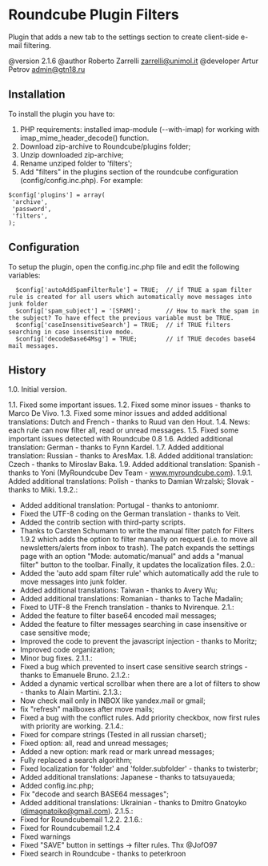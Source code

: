 Roundcube Plugin Filters
============================

Plugin that adds a new tab to the settings section to create client-side e-mail filtering.

@version 2.1.6
@author Roberto Zarrelli <zarrelli@unimol.it>
@developer Artur Petrov <admin@gtn18.ru>

Installation
----------------------------------------

To install the plugin you have to:
1. PHP requirements: installed imap-module (--with-imap) for working with imap_mime_header_decode() function.
2. Download zip-archive to Roundcube/plugins folder;
3. Unzip downloaded zip-archive;
4. Rename unziped folder to 'filters';
5. Add "filters" in the plugins section of the roundcube configuration (config/config.inc.php).
For example:
```
$config['plugins'] = array(
 'archive',
 'password',
 'filters',
);
```

Configuration
----------------------------------------

To setup the plugin, open the config.inc.php file and edit the following variables:
```
  $config['autoAddSpamFilterRule'] = TRUE;  // if TRUE a spam filter rule is created for all users which automatically move messages into junk folder  
  $config['spam_subject'] = '[SPAM]';       // How to mark the spam in the subject? To have effect the previous variable must be TRUE.
  $config['caseInsensitiveSearch'] = TRUE;  // if TRUE filters searching in case insensitive mode.
  $config['decodeBase64Msg'] = TRUE;        // if TRUE decodes base64 mail messages.
```

History
----------------------------------------


1.0. Initial version.

1.1. Fixed some important issues.
1.2. Fixed some minor issues - thanks to Marco De Vivo.
1.3. Fixed some minor issues and added additional translations: Dutch and French - thanks to Ruud van den Hout.
1.4. News: each rule can now filter all, read or unread messages.
1.5. Fixed some important issues detected with Roundcube 0.8
1.6. Added additional translation: German - thanks to Fynn Kardel.
1.7. Added additional translation: Russian - thanks to AresMax.
1.8. Added additional translation: Czech - thanks to Miroslav Baka.
1.9. Added additional translation: Spanish - thanks to Yoni (MyRoundcube Dev Team - www.myroundcube.com).
1.9.1. Added additional translations: Polish - thanks to Damian Wrzalski; Slovak - thanks to Miki.
1.9.2.:
  - Added additional translation: Portugal - thanks to antoniomr.
  - Fixed the UTF-8 coding on the German translation - thanks to Veit.
  - Added the contrib section with third-party scripts.
  - Thanks to Carsten Schumann to write the manual filter patch for Filters 1.9.2 which adds the option to filter manually on request (i.e. to move all newsletters/alerts from inbox to trash).
    The patch expands the settings page with an option "Mode: automatic/manual" and adds a "manual filter" button to the toolbar. Finally, it updates the localization files.
2.0.:
  - Added the 'auto add spam filter rule' which automatically add the rule to move messages into junk folder.
  - Added additional translations: Taiwan - thanks to Avery Wu;
  - Added additional translations: Romanian - thanks to Tache Madalin;
  - Fixed to UTF-8 the French translation - thanks to Nvirenque.
2.1.:
  - Added the feature to filter base64 encoded mail messages;
  - Added the feature to filter messages searching in case insensitive or case sensitive mode;
  - Improved the code to prevent the javascript injection - thanks to Moritz;
  - Improved code organization;
  - Minor bug fixes.
2.1.1.:
  - Fixed a bug which prevented to insert case sensitive search strings - thanks to Emanuele Bruno.
2.1.2.:
  - Added a dynamic vertical scrollbar when there are a lot of filters to show - thanks to Alain Martini.
2.1.3.:
  - Now check mail only in INBOX like yandex.mail or gmail;
  - fix "refresh" mailboxes after move mails;
  - Fixed a bug with the conflict rules. Add priority checkbox, now first rules with priority are working.
2.1.4.:
  - Fixed for compare strings (Tested in all russian charset);
  - Fixed option: all, read and unread messages;
  - Added a new option: mark read or mark unread messages;
  - Fully replaced a search algorithm;
  - Fixed localization for 'folder' and 'folder.subfolder' - thanks to twisterbr;
  - Added additional translations: Japanese - thanks to tatsuyaueda;
  - Added config.inc.php;
  - Fix "decode and search BASE64 messages";
  - Added additional translations: Ukrainian - thanks to Dmitro Gnatoyko (dimagnatoiko@gmail.com).
2.1.5.:
  - Fixed for Roundcubemail 1.2.2.
2.1.6.:
  - Fixed for Roundcubemail 1.2.4
  - Fixed warnings
  - Fixed "SAVE" button in settings -> filter rules. Thx @JofO97
  - Fixed search in Roundcube - thanks to peterkroon
